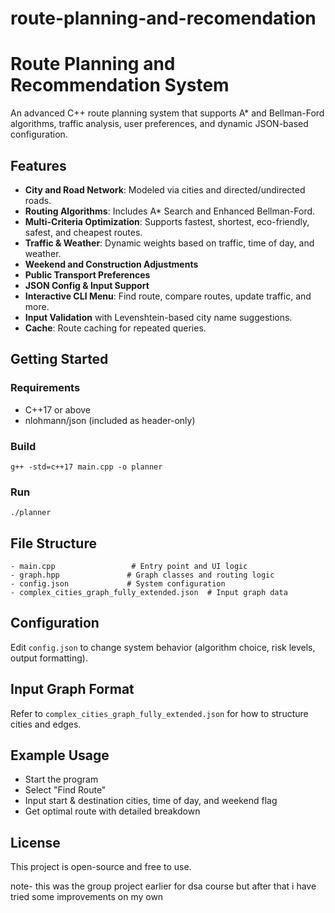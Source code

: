 # route-planning-and-recomendation
# Route Planning and Recommendation System

An advanced C++ route planning system that supports A\* and Bellman-Ford algorithms, traffic analysis, user preferences, and dynamic JSON-based configuration.

## Features

* **City and Road Network**: Modeled via cities and directed/undirected roads.
* **Routing Algorithms**: Includes A\* Search and Enhanced Bellman-Ford.
* **Multi-Criteria Optimization**: Supports fastest, shortest, eco-friendly, safest, and cheapest routes.
* **Traffic & Weather**: Dynamic weights based on traffic, time of day, and weather.
* **Weekend and Construction Adjustments**
* **Public Transport Preferences**
* **JSON Config & Input Support**
* **Interactive CLI Menu**: Find route, compare routes, update traffic, and more.
* **Input Validation** with Levenshtein-based city name suggestions.
* **Cache**: Route caching for repeated queries.

## Getting Started

### Requirements

* C++17 or above
* nlohmann/json (included as header-only)

### Build

```
g++ -std=c++17 main.cpp -o planner
```

### Run

```
./planner
```

## File Structure

```
- main.cpp                 # Entry point and UI logic
- graph.hpp               # Graph classes and routing logic
- config.json             # System configuration
- complex_cities_graph_fully_extended.json  # Input graph data
```

## Configuration

Edit `config.json` to change system behavior (algorithm choice, risk levels, output formatting).

## Input Graph Format

Refer to `complex_cities_graph_fully_extended.json` for how to structure cities and edges.

## Example Usage

* Start the program
* Select "Find Route"
* Input start & destination cities, time of day, and weekend flag
* Get optimal route with detailed breakdown

## License

This project is open-source and free to use.




note- this was the group project earlier for dsa course but after that i have tried some improvements on my own
